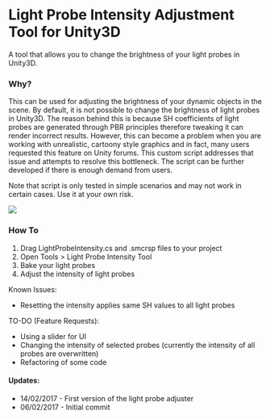 # Light Probe Intensity Adjustment Tool for Unity3D
A tool that allows you to change the brightness of your light probes in Unity3D. 

### Why?

This can be used for adjusting the brightness of your dynamic objects in the scene. By default, it is not possible to change the brightness of light probes in Unity3D. The reason behind this is because SH coefficients of light probes are generated through PBR principles therefore tweaking it can render incorrect results. However, this can become a problem when you are working with unrealistic, cartoony style graphics and in fact, many users requested this feature on Unity forums. This custom script addresses that issue and attempts to resolve this bottleneck. The script can be further developed if there is enough demand from users.

Note that script is only tested in simple scenarios and may not work in certain cases. Use it at your own risk.

![](https://github.com/kemalakay/lightprobes/blob/master/GIF/adam4.gif)

### How To

1. Drag LightProbeIntensity.cs and .smcrsp files to your project
2. Open Tools > Light Probe Intensity Tool
3. Bake your light probes 
4. Adjust the intensity of light probes


Known Issues:
* Resetting the intensity applies same SH values to all light probes

TO-DO (Feature Requests):
* Using a slider for UI
* Changing the intensity of selected probes (currently the intensity of all probes are overwritten)
* Refactoring of some code 

#### Updates: 
* 14/02/2017 - First version of the light probe adjuster
* 06/02/2017 - Initial commit
